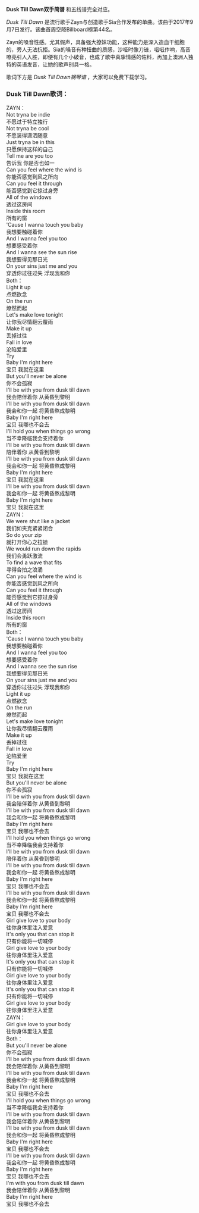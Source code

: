

**Dusk Till Dawn双手简谱** 和五线谱完全对应。

_Dusk Till Dawn_ 是流行歌手Zayn与创造歌手Sia合作发布的单曲。该曲于2017年9月7日发行。该曲首周空降Billboard榜第44名。

Zayn的嗓音性感。尤其假声，具备强大撩妹功能，这种能力是深入造血干细胞的，旁人无法抗拒。Sia的嗓音有种扭曲的质感，沙哑时像刀锉，嗞嗞作响，高音嘹亮引人入胜，即便有几个小破音，也成了歌中真挚情感的佐料，再加上澳洲人独特的英语发音，让她的歌声别具一格。

歌词下方是 _Dusk Till Dawn钢琴谱_ ，大家可以免费下载学习。

### Dusk Till Dawn歌词：

ZAYN：  
Not tryna be indie  
不愿过于特立独行  
Not tryna be cool  
不愿装得潇洒随意  
Just tryna be in this  
只愿保持这样的自己  
Tell me are you too  
告诉我 你是否也如一  
Can you feel where the wind is  
你能否感觉到风之所向  
Can you feel it through  
能否感觉到它掠过身旁  
All of the windows  
透过这房间  
Inside this room  
所有的窗  
'Cause I wanna touch you baby  
我想要触碰着你  
And I wanna feel you too  
想要感受着你  
And I wanna see the sun rise  
我想要得见那日光  
On your sins just me and you  
穿透你过往过失 浮现我和你  
Both：  
Light it up  
点燃欲念  
On the run  
燎然而起  
Let's make love tonight  
让你我尽情翻云覆雨  
Make it up  
丢掉过往  
Fall in love  
沦陷爱里  
Try  
Baby I'm right here  
宝贝 我就在这里  
But you'll never be alone  
你不会孤寂  
I'll be with you from dusk till dawn  
我会陪伴着你 从黄昏到黎明  
I'll be with you from dusk till dawn  
我会和你一起 将黄昏熬成黎明  
Baby I'm right here  
宝贝 我哪也不会去  
I'll hold you when things go wrong  
当不幸降临我会支持着你  
I'll be with you from dusk till dawn  
陪伴着你 从黄昏到黎明  
I'll be with you from dusk till dawn  
我会和你一起 将黄昏熬成黎明  
Baby I'm right here  
宝贝 我就在这里  
I'll be with you from dusk till dawn  
我会和你一起 将黄昏熬成黎明  
Baby I'm right here  
宝贝 我就在这里  
ZAYN：  
We were shut like a jacket  
我们如夹克紧紧闭合  
So do your zip  
就打开你心之拉锁  
We would run down the rapids  
我们会勇跃激流  
To find a wave that fits  
寻得合拍之浪涌  
Can you feel where the wind is  
你能否感觉到风之所向  
Can you feel it through  
能否感觉到它掠过身旁  
All of the windows  
透过这房间  
Inside this room  
所有的窗  
Both：  
'Cause I wanna touch you baby  
我想要触碰着你  
And I wanna feel you too  
想要感受着你  
And I wanna see the sun rise  
我想要得见那日光  
On your sins just me and you  
穿透你过往过失 浮现我和你  
Light it up  
点燃欲念  
On the run  
燎然而起  
Let's make love tonight  
让你我尽情翻云覆雨  
Make it up  
丢掉过往  
Fall in love  
沦陷爱里  
Try  
Baby I'm right here  
宝贝 我就在这里  
But you'll never be alone  
你不会孤寂  
I'll be with you from dusk till dawn  
我会陪伴着你 从黄昏到黎明  
I'll be with you from dusk till dawn  
我会和你一起 将黄昏熬成黎明  
Baby I'm right here  
宝贝 我哪也不会去  
I'll hold you when things go wrong  
当不幸降临我会支持着你  
I'll be with you from dusk till dawn  
陪伴着你 从黄昏到黎明  
I'll be with you from dusk till dawn  
我会和你一起 将黄昏熬成黎明  
Baby I'm right here  
宝贝 我哪也不会去  
I'll be with you from dusk till dawn  
我会和你一起 将黄昏熬成黎明  
Baby I'm right here  
宝贝 我哪也不会去  
Girl give love to your body  
往你身体里注入爱意  
It's only you that can stop it  
只有你能将一切喊停  
Girl give love to your body  
往你身体里注入爱意  
It's only you that can stop it  
只有你能将一切喊停  
Girl give love to your body  
往你身体里注入爱意  
It's only you that can stop it  
只有你能将一切喊停  
Girl give love to your body  
往你身体里注入爱意  
ZAYN：  
Girl give love to your body  
往你身体里注入爱意  
Both：  
But you'll never be alone  
你不会孤寂  
I'll be with you from dusk till dawn  
我会陪伴着你 从黄昏到黎明  
I'll be with you from dusk till dawn  
我会和你一起 将黄昏熬成黎明  
Baby I'm right here  
宝贝 我哪也不会去  
I'll hold you when things go wrong  
当不幸降临我会支持着你  
I'll be with you from dusk till dawn  
我会陪伴着你 从黄昏到黎明  
I'll be with you from dusk till dawn  
我会和你一起 将黄昏熬成黎明  
Baby I'm right here  
宝贝 我哪也不会去  
I'll be with you from dusk till dawn  
我会和你一起 将黄昏熬成黎明  
Baby I'm right here  
宝贝 我哪也不会去  
I'm with you from dusk till dawn  
我会陪伴着你 从黄昏到黎明  
Baby I'm right here  
宝贝 我哪也不会去

